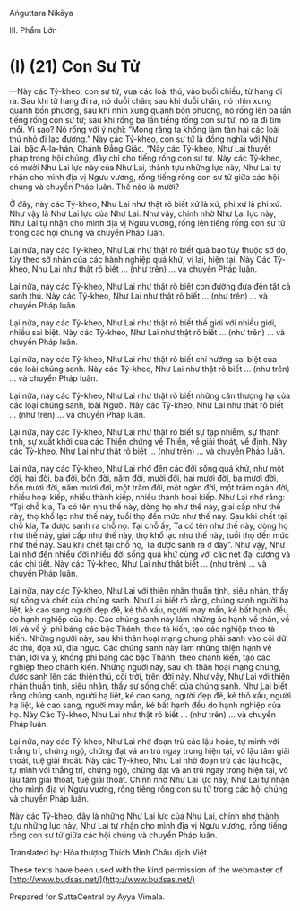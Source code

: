 

Aṅguttara Nikāya

III. Phẩm Lớn

# (I) (21) Con Sư Tử

—Này các Tỷ-kheo, con sư tử, vua các loài thú, vào buổi chiều, từ hang đi ra. Sau khi từ hang đi ra, nó duỗi chân; sau khi duỗi chân, nó nhìn xung quanh bốn phương, sau khi nhìn xung quanh bốn phương, nó rống lên ba lần tiếng rống con sư tử; sau khi rống ba lần tiếng rống con sư tử, nó ra đi tìm mồi. Vì sao? Nó rống với ý nghĩ: “Mong rằng ta không làm tàn hại các loài thú nhỏ đi lạc đường.” Này các Tỷ-kheo, con sư tử là đồng nghĩa với Như Lai, bậc A-la-hán, Chánh Ðẳng Giác. “Này các Tỷ-kheo, Như Lai thuyết pháp trong hội chúng, đây chỉ cho tiếng rống con sư tử. Này các Tỷ-kheo, có mười Như Lai lực này của Như Lai, thành tựu những lực này, Như Lai tự nhận cho mình địa vị Ngưu vương, rống tiếng rống con sư tử giữa các hội chúng và chuyển Pháp luân. Thế nào là mười?

Ở đây, này các Tỷ-kheo, Như Lai như thật rõ biết xứ là xứ, phi xứ là phi xứ. Như vậy là Như Lai lực của Như Lai. Như vậy, chính nhờ Như Lai lực này, Như Lai tự nhận cho mình địa vị Ngưu vương, rống lên tiếng rống con sư tử trong các hội chúng và chuyển Pháp luân.

Lại nữa, này các Tỷ-kheo, Như Lai như thật rõ biết quả báo tùy thuộc sở do, tùy theo sở nhân của các hành nghiệp quá khứ, vị lai, hiện tại. Này Các Tỷ-kheo, Như Lai như thật rõ biết … (như trên) … và chuyển Pháp luân.

Lại nữa, này các Tỷ-kheo, Như Lai như thật rõ biết con đường đưa đến tất cả sanh thú. Này các Tỷ-kheo, Như Lai như thật rõ biết … (như trên) … và chuyển Pháp luân.

Lại nữa, này các Tỷ-kheo, Như Lai như thật rõ biết thế giới với nhiều giới, nhiều sai biệt. Này các Tỷ-kheo, Như Lai như thật rõ biết … (như trên) … và chuyển Pháp luân.

Lại nữa, này các Tỷ-kheo, Như Lai như thật rõ biết chí hướng sai biệt của các loài chúng sanh. Này các Tỷ-kheo, Như Lai như thật rõ biết … (như trên) … và chuyển Pháp luân.

Lại nữa, này các Tỷ-kheo, Như Lai như thật rõ biết những căn thượng hạ của các loại chúng sanh, loài Người. Này các Tỷ-kheo, Như Lai như thật rõ biết … (như trên) … và chuyển Pháp luân.

Lại nữa, này các Tỷ-kheo, Như Lai như thật rõ biết sự tạp nhiễm, sự thanh tịnh, sự xuất khởi của các Thiền chứng về Thiền, về giải thoát, về định. Này các Tỷ-kheo, Như Lai như thật rõ biết … (như trên) … và chuyển Pháp luân.

Lại nữa, này các Tỷ-kheo, Như Lai nhớ đến các đời sống quá khứ, như một đời, hai đời, ba đời, bốn đời, năm đời, mười đời, hai mươi đời, ba mươi đời, bốn mươi đời, năm mươi đời, một trăm đời, một ngàn đời, một trăm ngàn đời, nhiều hoại kiếp, nhiều thành kiếp, nhiều thành hoại kiếp. Như Lai nhớ rằng: “Tại chỗ kia, Ta có tên như thế này, dòng họ như thế này, giai cấp như thế này, thọ khổ lạc như thế này, tuổi thọ đến mức như thế này. Sau khi chết tại chỗ kia, Ta được sanh ra chỗ nọ. Tại chỗ ấy, Ta có tên như thế này, dòng họ như thế này, giai cấp như thế này, thọ khổ lạc như thế này, tuổi thọ đến mức như thế này. Sau khi chết tại chỗ nọ, Ta được sanh ra ở đây”. Như vậy, Như Lai nhớ đến nhiều đời nhiều đời sống quá khứ cùng với các nét đại cương và các chi tiết. Này các Tỷ-kheo, Như Lai như thật biết … (như trên) … và chuyển Pháp luân.

Lại nữa, này các Tỷ-kheo, Như Lai với thiên nhãn thuần tịnh, siêu nhân, thấy sự sống và chết của chúng sanh. Như Lai biết rõ rằng, chúng sanh người hạ liệt, kẻ cao sang người đẹp đẽ, kẻ thô xấu, người may mắn, kẻ bất hạnh đều do hạnh nghiệp của họ. Các chúng sanh này làm những ác hạnh về thân, về lời và về ý, phỉ báng các bậc Thánh, theo tà kiến, tạo các nghiệp theo tà kiến. Những người này, sau khi thân hoại mạng chung phải sanh vào cõi dữ, ác thú, đọa xứ, địa ngục. Các chúng sanh này làm những thiện hạnh về thân, lời và ý, không phỉ báng các bậc Thánh, theo chánh kiến, tạo các nghiệp theo chánh kiến. Những người này, sau khi thân hoại mạng chung, được sanh lên các thiện thú, cõi trời, trên đời này. Như vậy, Như Lai với thiên nhãn thuần tịnh, siêu nhân, thấy sự sống chết của chúng sanh. Như Lai biết rằng chúng sanh, người hạ liệt, kẻ cao sang, người đẹp đẽ, kẻ thô xấu, người hạ liệt, kẻ cao sang, người may mắn, kẻ bất hạnh đều do hạnh nghiệp của họ. Này Các Tỷ-kheo, Như Lai như thật rõ biết … (như trên) … và chuyển Pháp luân.

Lại nữa, này các Tỷ-kheo, Như Lai nhờ đoạn trừ các lậu hoặc, tự mình với thắng trí, chứng ngộ, chứng đạt vá an trú ngay trong hiện tại, vô lậu tâm giải thoát, tuệ giải thoát. Này các Tỷ-kheo, Như Lai nhờ đoạn trừ các lậu hoặc, tự mình với thắng trí, chứng ngộ, chứng đạt và an trú ngay trong hiện tại, vô lậu tâm giải thoát, tuệ giải thoát. Chính nhờ Như Lai lực này, Như Lai tự nhận cho mình địa vị Ngưu vương, rống tiếng rống con sư tử trong các hội chúng và chuyển Pháp luân.

Này các Tỷ-kheo, đây là những Như Lai lực của Như Lai, chính nhờ thành tựu những lực này, Như Lai tự nhận cho mình địa vị Ngưu vương, rống tiếng rống con sư tử giữa các hội chúng và chuyển Pháp luân.

Translated by: Hòa thượng Thích Minh Châu dịch Việt

These texts have been used with the kind permission of the webmaster of [http://www.budsas.net/](http://www.budsas.net/)

Prepared for SuttaCentral by Ayya Vimala.